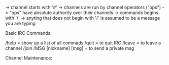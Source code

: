 -> channel starts with '#'
-> channels are run by channel operators ("ops")
-> "ops" have absolute authority over their channels
-> commands begins with '/'
-> anyting that does not begin with '/' is
assumed to be a message you are typing

Basic IRC Commands:

/help = show up a list of all commads
/quit = to quit IRC
/leave = to leave a channel
/join
/MSG [nickname] [msg] = to send a private msg

Channel Maintenance:

